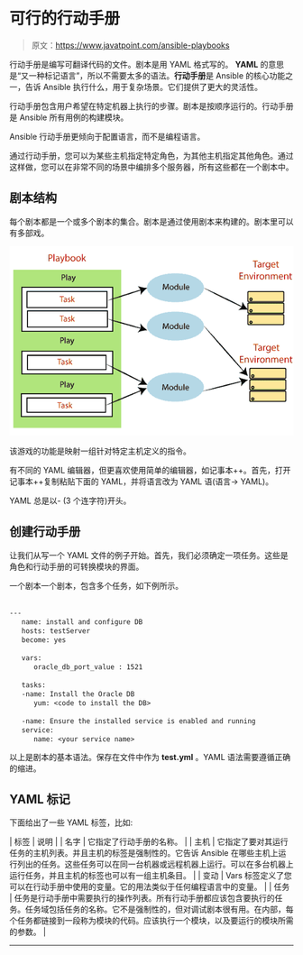 # 可行的行动手册

> 原文：<https://www.javatpoint.com/ansible-playbooks>

行动手册是编写可翻译代码的文件。剧本是用 YAML 格式写的。 **YAML** 的意思是“又一种标记语言”，所以不需要太多的语法。**行动手册**是 Ansible 的核心功能之一，告诉 Ansible 执行什么，用于复杂场景。它们提供了更大的灵活性。

行动手册包含用户希望在特定机器上执行的步骤。剧本是按顺序运行的。行动手册是 Ansible 所有用例的构建模块。

Ansible 行动手册更倾向于配置语言，而不是编程语言。

通过行动手册，您可以为某些主机指定特定角色，为其他主机指定其他角色。通过这样做，您可以在非常不同的场景中编排多个服务器，所有这些都在一个剧本中。

## 剧本结构

每个剧本都是一个或多个剧本的集合。剧本是通过使用剧本来构建的。剧本里可以有多部戏。

![Ansible Playbooks](img/fb1780a3b8775ec519478e86dcca1d29.png)

该游戏的功能是映射一组针对特定主机定义的指令。

有不同的 YAML 编辑器，但更喜欢使用简单的编辑器，如记事本++。首先，打开记事本++复制粘贴下面的 YAML，并将语言改为 YAML 语(语言→ YAML)。

YAML 总是以- (3 个连字符)开头。

## 创建行动手册

让我们从写一个 YAML 文件的例子开始。首先，我们必须确定一项任务。这些是角色和行动手册的可转换模块的界面。

一个剧本一个剧本，包含多个任务，如下例所示。

```

---
   name: install and configure DB
   hosts: testServer
   become: yes

   vars: 
      oracle_db_port_value : 1521

   tasks:
   -name: Install the Oracle DB
      yum: <code to install the DB>

   -name: Ensure the installed service is enabled and running
   service:
      name: <your service name>

```

以上是剧本的基本语法。保存在文件中作为 **test.yml** 。YAML 语法需要遵循正确的缩进。

## YAML 标记

下面给出了一些 YAML 标签，比如:

| 标签 | 说明 |
| 名字 | 它指定了行动手册的名称。 |
| 主机 | 它指定了要对其运行任务的主机列表。并且主机的标签是强制性的。它告诉 Ansible 在哪些主机上运行列出的任务。这些任务可以在同一台机器或远程机器上运行。可以在多台机器上运行任务，并且主机的标签也可以有一组主机条目。 |
| 变动 | Vars 标签定义了您可以在行动手册中使用的变量。它的用法类似于任何编程语言中的变量。 |
| 任务 | 任务是行动手册中需要执行的操作列表。所有行动手册都应该包含要执行的任务。任务域包括任务的名称。它不是强制性的，但对调试剧本很有用。在内部，每个任务都链接到一段称为模块的代码。应该执行一个模块，以及要运行的模块所需的参数。 |

* * *
